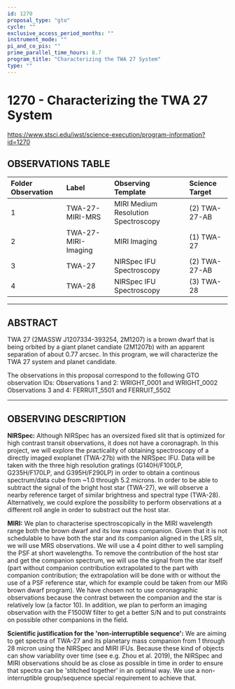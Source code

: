 ```yaml
---
id: 1270
proposal_type: "gto"
cycle: ""
exclusive_access_period_months: ""
instrument_mode: ""
pi_and_co_pis: ""
prime_parallel_time_hours: 8.7
program_title: "Characterizing the TWA 27 System"
type: ""
---
```

# 1270 - Characterizing the TWA 27 System
https://www.stsci.edu/jwst/science-execution/program-information?id=1270
## OBSERVATIONS TABLE
| Folder Observation | Label                 | Observing Template                  | Science Target |
| :----------------- | :-------------------- | :---------------------------------- | :------------- |
| 1                  | TWA-27-MIRI-MRS       | MIRI Medium Resolution Spectroscopy | (2) TWA-27-AB  |
| 2                  | TWA-27-MIRI-Imaging   | MIRI Imaging                        | (1) TWA-27     |
| 3                  | TWA-27                | NIRSpec IFU Spectroscopy            | (2) TWA-27-AB  |
| 4                  | TWA-28                | NIRSpec IFU Spectroscopy            | (3) TWA-28     |

---

## ABSTRACT

TWA 27 (2MASSW J1207334-393254, 2M1207) is a brown dwarf that is being orbited by a giant planet candiate (2M1207b) with an apparent separation of about 0.77 arcsec. In this program, we will characterize the TWA 27 system and planet candidate.

The observations in this proposal correspond to the following GTO observation IDs:
Observations 1 and 2: WRIGHT_0001 and WRIGHT_0002
Observations 3 and 4: FERRUIT_5501 and FERRUIT_5502

---

## OBSERVING DESCRIPTION

**NIRSpec:**
Although NIRSpec has an oversized fixed slit that is optimized for high contrast transit observations, it does not have a coronagraph. In this project, we will explore the practicality of obtaining spectroscopy of a directly imaged exoplanet (TWA-27b) with the NIRSpec IFU. Data will be taken with the three high resolution gratings (G140H/F100LP, G235H/F170LP, and G395H/F290LP) in order to obtain a continous spectrum/data cube from ~1.0 through 5.2 microns. In order to be able to subtract the signal of the bright host star (TWA-27), we will observe a nearby reference target of similar brightness and spectral type (TWA-28). Alternatively, we could explore the possibility to perform observations at a different roll angle in order to substract out the host star.

**MIRI:**
We plan to characterise spectroscopically in the MIRI wavelength range both the brown dwarf and its low mass companion. Given that it is not schedulable to have both the star and its companion aligned in the LRS slit, we will use MRS observations. We will use a 4 point dither to well sampling the PSF at short wavelengths. To remove the contribution of the host star and get the companion spectrum, we will use the signal from the star itself (part without companion contribution extrapolated to the part with companion contribution; the extrapolation will be done with or without the use of a PSF reference star, which for example could be taken from our MIRi brown dwarf program). We have chosen not to use coronagraphic observations because the contrast between the companion and the star is relatively low (a factor 10). In addition, we plan to perform an imaging observation with the F1500W filter to get a better S/N and to put constraints on possible other companions in the field.

**Scientific justification for the 'non-interruptible sequence':**
We are aiming to get spectra of TWA-27 and its planetary mass companion from 1 through 28 micron using the NIRSpec and MIRI IFUs. Because these kind of objects can show variability over time (see e.g. Zhou et al. 2019), the NIRSpec and MIRI observations should be as close as possible in time in order to ensure that spectra can be 'stitched together' in an optimal way. We use a non-interruptible group/sequence special requirement to achieve that.